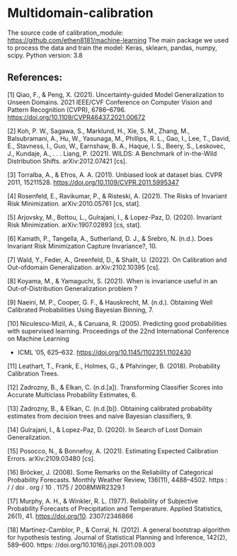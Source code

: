 # Multidomain-calibration
The source code of calibration_module: https://github.com/ethen8181/machine-learning
The main package we used to process the data and train the model: Keras, sklearn, pandas, numpy, scipy.
Python version: 3.8

## References:
[1] Qiao, F., & Peng, X. (2021). Uncertainty-guided Model Generalization to Unseen Domains. 2021 IEEE/CVF Conference on Computer Vision and Pattern Recognition (CVPR), 6786–6796. https://doi.org/10.1109/CVPR46437.2021.00672

[2] Koh, P. W., Sagawa, S., Marklund, H., Xie, S. M., Zhang, M., Balsubramani, A., Hu, W., Yasunaga, M., Phillips, R. L., Gao, I., Lee, T., David, E., Stavness, I., Guo, W., Earnshaw, B. A., Haque, I. S., Beery, S., Leskovec, J., Kundaje, A., . . . Liang, P. (2021). WILDS: A Benchmark of in-the-Wild Distribution Shifts. arXiv:2012.07421 [cs].

[3] Torralba, A., & Efros, A. A. (2011). Unbiased look at dataset bias. CVPR 2011, 15211528. https://doi.org/10.1109/CVPR.2011.5995347

[4] Rosenfeld, E., Ravikumar, P., & Risteski, A. (2021). The Risks of Invariant Risk Minimization. arXiv:2010.05761 [cs, stat].

[5] Arjovsky, M., Bottou, L., Gulrajani, I., & Lopez-Paz, D. (2020). Invariant Risk Minimization. arXiv:1907.02893 [cs, stat].

[6] Kamath, P., Tangella, A., Sutherland, D. J., & Srebro, N. (n.d.). Does Invariant Risk Minimization Capture Invariance?, 10.

[7] Wald, Y., Feder, A., Greenfeld, D., & Shalit, U. (2022). On Calibration and Out-ofdomain Generalization. arXiv:2102.10395 [cs].

[8] Koyama, M., & Yamaguchi, S. (2021). When is invariance useful in an Out-of-Distribution Generalization problem ?

[9] Naeini, M. P., Cooper, G. F., & Hauskrecht, M. (n.d.). Obtaining Well Calibrated Probabilities Using Bayesian Binning, 7.

[10] Niculescu-Mizil, A., & Caruana, R. (2005). Predicting good probabilities with supervised learning. Proceedings of the 22nd International Conference on Machine Learning

- ICML ’05, 625–632. https://doi.org/10.1145/1102351.1102430

[11] Leathart, T., Frank, E., Holmes, G., & Pfahringer, B. (2018). Probability Calibration Trees.

[12] Zadrozny, B., & Elkan, C. (n.d.[a]). Transforming Classifier Scores into Accurate Multiclass Probability Estimates, 6.

[13] Zadrozny, B., & Elkan, C. (n.d.[b]). Obtaining calibrated probability estimates from decision trees and naive Bayesian classifiers, 9.

[14] Gulrajani, I., & Lopez-Paz, D. (2020). In Search of Lost Domain Generalization.

[15] Posocco, N., & Bonnefoy, A. (2021). Estimating Expected Calibration Errors. arXiv:2109.03480 [cs].

[16] Bröcker, J. (2008). Some Remarks on the Reliability of Categorical Probability Forecasts. Monthly Weather Review, 136(11), 4488–4502. https : / / doi . org / 10 . 1175 / 2008MWR2329.1

[17] Murphy, A. H., & Winkler, R. L. (1977). Reliability of Subjective Probability Forecasts of Precipitation and Temperature. Applied Statistics, 26(1), 41. https://doi.org/10. 2307/2346866

[18] Martínez-Camblor, P., & Corral, N. (2012). A general bootstrap algorithm for hypothesis testing. Journal of Statistical Planning and Inference, 142(2), 589–600. https: //doi.org/10.1016/j.jspi.2011.09.003
